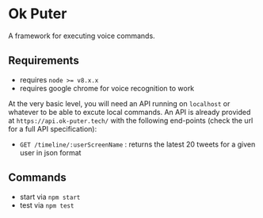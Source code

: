 # Ok Puter

A framework for executing voice commands.

## Requirements

- requires `node >= v8.x.x`
- requires google chrome for voice recognition to work

At the very basic level, you will need an API running on `localhost` or whatever to be able to excute local commands. An API is already provided at `https://api.ok-puter.tech/` with the following end-points (check the url for a full API specification):
- `GET /timeline/:userScreenName` : returns the latest 20 tweets for a given user in json format

## Commands

- start via `npm start`
- test via `npm test`
